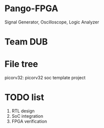 # Pango-FPGA
Signal Generator, Oscilloscope, Logic Analyzer

# Team DUB

# File tree
picorv32: picorv32 soc template project

# TODO list
1. RTL design
2. SoC integration
3. FPGA verification
